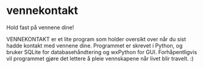 # vennekontakt
Hold fast på vennene dine!

VENNEKONTAKT er et lite program som holder oversikt over når du sist hadde kontakt med vennene dine.
Programmet er skrevet i Python, og bruker SQLite for databasehåndtering og wxPython for GUI.
Forhåpentligvis vil programmet gjøre det lettere å pleie vennskapene når livet blir travelt. :)
